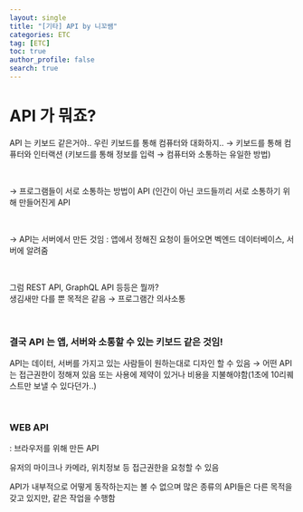 ```yaml
---
layout: single
title: "[기타] API by 니꼬쌤"
categories: ETC
tag: [ETC]
toc: true
author_profile: false
search: true
---
```


# API 가 뭐죠?

API 는 키보드 같은거야.. 우린 키보드를 통해 컴퓨터와 대화하지.. → 키보드를 통해 컴퓨터와 인터랙션 (키보드를 통해 정보를 입력 → 컴퓨터와 소통하는 유일한 방법)

<br/>

→ 프로그램들이 서로 소통하는 방법이 API (인간이 아닌 코드들끼리 서로 소통하기 위해 만들어진게 API

<br/>

→ API는 서버에서 만든 것임 : 앱에서 정해진 요청이 들어오면 벡엔드 데이터베이스, 서버에 알려줌

<br/>

그럼 REST API, GraphQL API 등등은 뭘까?
<br/>
생김새만 다를 뿐 목적은 같음 → 프로그램간 의사소통

<br/>

### 결국 API 는 앱, 서버와 소통할 수 있는 키보드 같은 것임!

API는 데이터, 서버를 가지고 있는 사람들이 원하는대로 디자인 할 수 있음 → 어떤 API 는 접근권한이 정해져 있음 또는 사용에 제약이 있거나 비용을 지불해야함(1초에 10리퀘스트만 보낼 수 있다던가..)

<br/>

### WEB API

: 브라우저를 위해 만든 API

유저의 마이크나 카메라, 위치정보 등 접근권한을 요청할 수 있음

API가 내부적으로 어떻게 동작하는지는 볼 수 없으며 많은 종류의 API들은 다른 목적을 갖고 있지만, 같은 작업을 수행함
